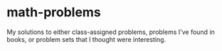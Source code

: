 # math-problems
My solutions to either class-assigned problems, problems I've found in books, or problem sets that I thought were interesting.

